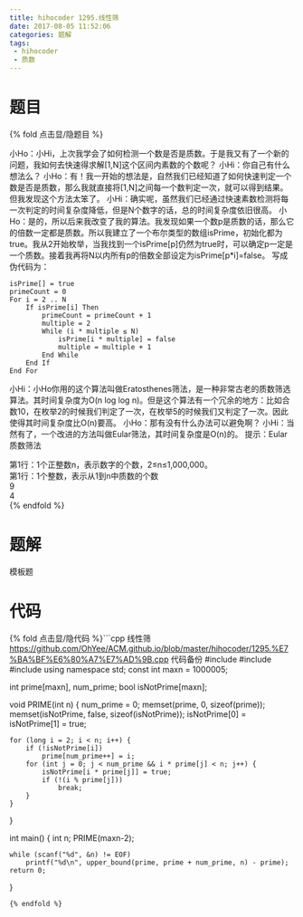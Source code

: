 ```yaml
---
title: hihocoder 1295.线性筛
date: 2017-08-05 11:52:06
categories: 题解
tags:
 - hihocoder
 - 质数
---
```


# 题目

{% fold 点击显/隐题目 %}
<div class="oj"><div class="part" title="Description">
小Ho：小Hi，上次我学会了如何检测一个数是否是质数。于是我又有了一个新的问题，我如何去快速得求解[1,N]这个区间内素数的个数呢？
小Hi：你自己有什么想法么？
小Ho：有！我一开始的想法是，自然我们已经知道了如何快速判定一个数是否是质数，那么我就直接将[1,N]之间每一个数判定一次，就可以得到结果。但我发现这个方法太笨了。
小Hi：确实呢，虽然我们已经通过快速素数检测将每一次判定的时间复杂度降低，但是N个数字的话，总的时间复杂度依旧很高。
小Ho：是的，所以后来我改变了我的算法。我发现如果一个数p是质数的话，那么它的倍数一定都是质数。所以我建立了一个布尔类型的数组isPrime，初始化都为true。我从2开始枚举，当我找到一个isPrime[p]仍然为true时，可以确定p一定是一个质数。接着我再将N以内所有p的倍数全部设定为isPrime[p*i]=false。
写成伪代码为：

```
isPrime[] = true
primeCount = 0
For i = 2 .. N
	If isPrime[i] Then
		primeCount = primeCount + 1
		multiple = 2
		While (i * multiple ≤ N)
			isPrime[i * multiple] = false
			multiple = multiple + 1
		End While 
	End If
End For
```

小Hi：小Ho你用的这个算法叫做Eratosthenes筛法，是一种非常古老的质数筛选算法。其时间复杂度为O(n log log n)。但是这个算法有一个冗余的地方：比如合数10，在枚举2的时候我们判定了一次，在枚举5的时候我们又判定了一次。因此使得其时间复杂度比O(n)要高。
小Ho：那有没有什么办法可以避免啊？
小Hi：当然有了，一个改进的方法叫做Eular筛法，其时间复杂度是O(n)的。
提示：Eular质数筛法

</div><div class="part" title="Input">
第1行：1个正整数n，表示数字的个数，2≤n≤1,000,000。

</div><div class="part" title="Output">
第1行：1个整数，表示从1到n中质数的个数

</div><div class="samp"><div class="clear"></div><div class="input part" title="Sample Input">
9

</div><div class="output part" title="Sample Output">
4

</div><div class="clear"></div></div></div>
{% endfold %}

<!--more-->
# 题解

模板题


# 代码
{% fold 点击显/隐代码 %}```cpp 线性筛 https://github.com/OhYee/ACM.github.io/blob/master/hihocoder/1295.%E7%BA%BF%E6%80%A7%E7%AD%9B.cpp 代码备份
#include <algorithm>
#include <cstdio>
#include <cstring>
using namespace std;
const int maxn = 1000005;

int prime[maxn], num_prime;
bool isNotPrime[maxn];

void PRIME(int n) {
    num_prime = 0;
    memset(prime, 0, sizeof(prime));
    memset(isNotPrime, false, sizeof(isNotPrime));
    isNotPrime[0] = isNotPrime[1] = true;

    for (long i = 2; i < n; i++) {
        if (!isNotPrime[i])
            prime[num_prime++] = i;
        for (int j = 0; j < num_prime && i * prime[j] < n; j++) {
            isNotPrime[i * prime[j]] = true;
            if (!(i % prime[j]))
                break;
        }
    }
}

int main() {
    int n;
    PRIME(maxn-2);

    while (scanf("%d", &n) != EOF)
        printf("%d\n", upper_bound(prime, prime + num_prime, n) - prime);
    return 0;
}
```
{% endfold %}